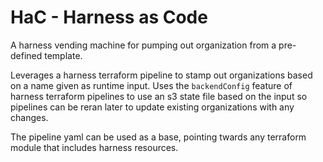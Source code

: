 # HaC - Harness as Code

A harness vending machine for pumping out organization from a pre-defined template.

Leverages a harness terraform pipeline to stamp out organizations based on a name given as runtime input. Uses the `backendConfig` feature of harness terraform pipelines to use an s3 state file based on the input so pipelines can be reran later to update existing organizations with any changes.

The pipeline yaml can be used as a base, pointing twards any terraform module that includes harness resources.
